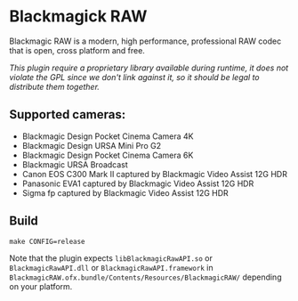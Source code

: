 # Blackmagick RAW

Blackmagic RAW is a modern, high performance, professional RAW codec that is open, cross platform and free.

*This plugin require a proprietary library available during runtime, it does not violate the GPL since we don't link against it, so it should be legal to distribute them together.*

## Supported cameras:

 * Blackmagic Design Pocket Cinema Camera 4K
 * Blackmagic Design URSA Mini Pro G2
 * Blackmagic Design Pocket Cinema Camera 6K
 * Blackmagic URSA Broadcast
 * Canon EOS C300 Mark II captured by Blackmagic Video Assist 12G HDR
 * Panasonic EVA1 captured by Blackmagic Video Assist 12G HDR
 * Sigma fp captured by Blackmagic Video Assist 12G HDR

## Build

```
make CONFIG=release
```

Note that the plugin expects ``libBlackmagicRawAPI.so`` or ``BlackmagicRawAPI.dll`` or ``BlackmagicRawAPI.framework`` in ``BlackmagicRAW.ofx.bundle/Contents/Resources/BlackmagicRAW/`` depending on your platform.